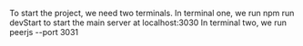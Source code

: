 To start the project, we need two terminals.
In terminal one, we run npm run devStart to start the main server at localhost:3030
In terminal two, we run peerjs --port 3031
